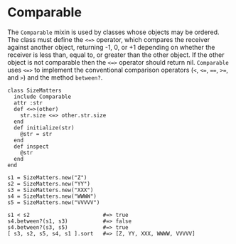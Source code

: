 # Comparable

The `Comparable` mixin is used by classes whose objects may be ordered. The
class must define the `<=>` operator, which compares the receiver against
another object, returning -1, 0, or +1 depending on whether the receiver is
less than, equal to, or greater than the other object. If the other object is
not comparable then the `<=>` operator should return nil. `Comparable` uses
`<=>` to implement the conventional comparison operators (`<`, `<=`, `==`,
`>=`, and `>`) and the method `between?`.

    class SizeMatters
      include Comparable
      attr :str
      def <=>(other)
        str.size <=> other.str.size
      end
      def initialize(str)
        @str = str
      end
      def inspect
        @str
      end
    end

    s1 = SizeMatters.new("Z")
    s2 = SizeMatters.new("YY")
    s3 = SizeMatters.new("XXX")
    s4 = SizeMatters.new("WWWW")
    s5 = SizeMatters.new("VVVVV")

    s1 < s2                       #=> true
    s4.between?(s1, s3)           #=> false
    s4.between?(s3, s5)           #=> true
    [ s3, s2, s5, s4, s1 ].sort   #=> [Z, YY, XXX, WWWW, VVVVV]